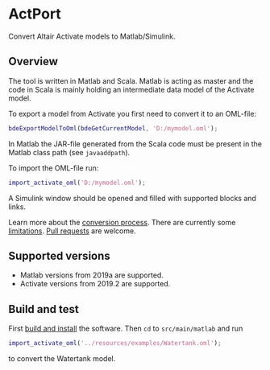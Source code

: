# ActPort

Convert Altair Activate models to Matlab/Simulink.

## Overview

The tool is written in Matlab and Scala. Matlab
is acting as master and the code in Scala is
mainly holding an intermediate data model of the
Activate model.

To export a model from Activate you first need to
convert it to an OML-file:

```Matlab
bdeExportModelToOml(bdeGetCurrentModel, 'D:/mymodel.oml');
``` 

In Matlab the JAR-file generated from the Scala code must 
be present in the Matlab class path (see `javaaddpath`).

To import the OML-file run:

```Matlab
import_activate_oml('D:/mymodel.oml');
```

A Simulink window should be opened and filled with
supported blocks and links.

Learn more about the [conversion process](docs/conversion-process.md).
There are currently some [limitations](docs/limitations.md).
[Pull requests](docs/contributing.md) are welcome.

## Supported versions

* Matlab versions from 2019a are supported.
* Activate versions from 2019.2 are supported.

## Build and test

First [build and install](docs/build-and-install.md) the software.
Then `cd` to `src/main/matlab` and run

```Matlab
import_activate_oml('../resources/examples/Watertank.oml');
```

to convert the Watertank model.
